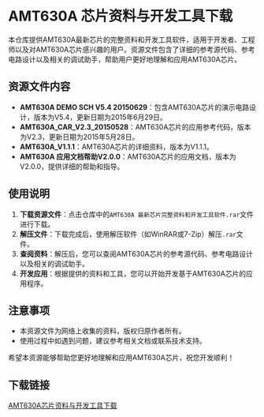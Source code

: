 # AMT630A 芯片资料与开发工具下载

本仓库提供AMT630A最新芯片的完整资料和开发工具软件，适用于开发者、工程师以及对AMT630A芯片感兴趣的用户。资源文件包含了详细的参考源代码、参考电路设计以及相关的调试助手，帮助用户更好地理解和应用AMT630A芯片。

## 资源文件内容

- **AMT630A DEMO SCH V5.4 20150629**：包含AMT630A芯片的演示电路设计，版本为V5.4，更新日期为2015年6月29日。
- **AMT630A_CAR_V2.3_20150528**：AMT630A芯片的应用参考代码，版本为V2.3，更新日期为2015年5月28日。
- **AMT630A_V1.1.1**：AMT630A芯片的详细资料，版本为V1.1.1。
- **AMT630A 应用文档帮助V2.0.0**：AMT630A芯片的应用文档，版本为V2.0.0，提供详细的帮助和指导。

## 使用说明

1. **下载资源文件**：点击仓库中的`AMT630A 最新芯片完整资料和开发工具软件.rar`文件进行下载。
2. **解压文件**：下载完成后，使用解压软件（如WinRAR或7-Zip）解压`.rar`文件。
3. **查阅资料**：解压后，您可以查阅AMT630A芯片的参考源代码、参考电路设计以及相关的调试助手。
4. **开发应用**：根据提供的资料和工具，您可以开始开发基于AMT630A芯片的应用程序。

## 注意事项

- 本资源文件为网络上收集的资料，版权归原作者所有。
- 使用过程中如遇到问题，建议参考相关文档或联系技术支持。

希望本资源能够帮助您更好地理解和应用AMT630A芯片，祝您开发顺利！

## 下载链接

[AMT630A芯片资料与开发工具下载](https://pan.quark.cn/s/db3a1e3be2ce)